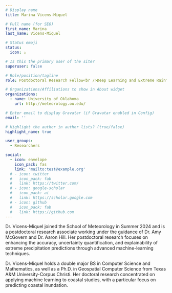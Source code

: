 ```yaml
---
# Display name
title: Marina Vicens-Miquel

# Full name (for SEO)
first_name: Marina
last_name: Vicens-Miquel

# Status emoji
status:
  icon: ☕️

# Is this the primary user of the site?
superuser: false

# Role/position/tagline
role: Postdoctoral Research Fellow<br />Deep Learning and Extreme Rainfall

# Organizations/Affiliations to show in About widget
organizations:
  - name: University of Oklahoma
    url: http://meteorology.ou.edu/

# Enter email to display Gravatar (if Gravatar enabled in Config)
email: ''

# Highlight the author in author lists? (true/false)
highlight_name: true

user_groups:
  - Researchers

social:
  - icon: envelope
    icon_pack: fas
    link: 'mailto:test@example.org'
  # - icon: twitter
  #   icon_pack: fab
  #   link: https://twitter.com/
  # - icon: google-scholar
  #   icon_pack: ai
  #   link: https://scholar.google.com
  # - icon: github
  #   icon_pack: fab
  #   link: https://github.com
---
```


Dr. Vicens-Miquel joined the School of Meteorology in Summer 2024 and is a postdoctoral research associate working under the guidance of Dr. Amy McGovern and Dr. Aaron Hill. Her postdoctoral research focuses on enhancing the accuracy, uncertainty quantification, and explainability of extreme precipitation predictions through advanced machine-learning techniques.

Dr. Vicens-Miquel holds a double major BS in Computer Science and Mathematics, as well as a Ph.D. in Geospatial Computer Science from Texas A&M University-Corpus Christi. Her doctoral research concentrated on applying machine learning to coastal studies, with a particular focus on predicting coastal inundation.